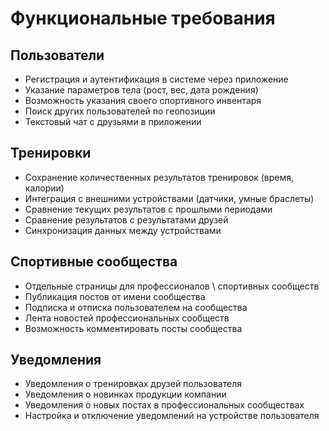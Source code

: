 # Функциональные требования

## Пользователи

- Регистрация и аутентификация в системе через приложение
- Указание параметров тела (рост, вес, дата рождения)
- Возможность указания своего спортивного инвентаря
- Поиск других пользователей по геопозиции
- Текстовый чат с друзьями в приложении

## Тренировки

- Сохранение количественных результатов тренировок (время, калории)
- Интеграция с внешними устройствами (датчики, умные браслеты)
- Сравнение текущих результатов с прошлыми периодами
- Сравнение результатов с результатами друзей
- Синхронизация данных между устройствами

## Спортивные сообщества

- Отдельные страницы для профессионалов \ спортивных сообществ
- Публикация постов от имени сообщества
- Подписка и отписка пользователем на сообщества
- Лента новостей профессиональных сообществ
- Возможность комментировать посты сообщества

## Уведомления

- Уведомления о тренировках друзей пользователя
- Уведомления о новинках продукции компании
- Уведомления о новых постах в профессиональных сообществах
- Настройка и отключение уведомлений на устройстве пользователя
